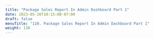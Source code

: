 ```yaml
---
title: "Package Sales Report In Admin Dashboard Part 1"
date: 2023-05-26T10:15:08-07:00
draft: false
menuTitle: "110. Package Sales Report In Admin Dashboard Part 1"
weight: 110
---
```


